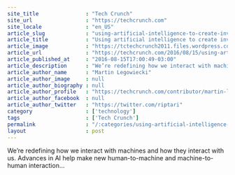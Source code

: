 ```yaml
---
site_title               : "Tech Crunch"
site_url                 : "https://techcrunch.com"
site_locale              : "en_US"
article_slug             : "using-artificial-intelligence-to-create-invisible-ui"
article_title            : "Using artificial intelligence to create invisible UI"
article_image            : "https://tctechcrunch2011.files.wordpress.com/2015/11/humanrobotoverlap.jpg?w=764&h=400&crop=1"
article_url              : "https://techcrunch.com/2016/08/15/using-artificial-intelligence-to-create-invisible-ui/"
article_published_at     : "2016-08-15T17:00:49-03:00"
article_description      : "We’re redefining how we interact with machines and how they interact with us. Advances in AI help make new human-to-machine and machine-to-human interaction..."
article_author_name      : "Martin Legowiecki"
article_author_image     : null
article_author_biography : null
article_author_profile   : "https://techcrunch.com/contributor/martin-legowiecki/"
article_author_facebook  : null
article_author_twitter   : "https://twitter.com/riptari"
category                 : ['technology']
tags                     : ['Tech Crunch']
permalink                : "/:categories/using-artificial-intelligence-to-create-invisible-ui/"
layout                   : post
---
```


We’re redefining how we interact with machines and how they interact with us. Advances in AI help make new human-to-machine and machine-to-human interaction...

